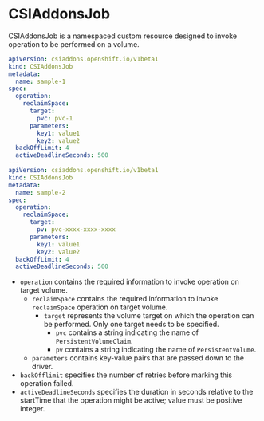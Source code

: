 # CSIAddonsJob

CSIAddonsJob is a namespaced custom resource designed to invoke operation to be performed on a volume.

```yaml
apiVersion: csiaddons.openshift.io/v1beta1
kind: CSIAddonsJob
metadata:
  name: sample-1
spec:
  operation:
    reclaimSpace:
      target:
        pvc: pvc-1
      parameters:
        key1: value1
        key2: value2
  backOffLimit: 4
  activeDeadlineSeconds: 500
---
apiVersion: csiaddons.openshift.io/v1beta1
kind: CSIAddonsJob
metadata:
  name: sample-2
spec:
  operation:
    reclaimSpace:
      target:
        pv: pvc-xxxx-xxxx-xxxx
      parameters:
        key1: value1
        key2: value2
  backOffLimit: 4
  activeDeadlineSeconds: 500
```

+ `operation` contains the required information to invoke operation on target volume.
    + `reclaimSpace` contains the required information to invoke `reclaimSpace`  operation on target volume.
      + `target` represents the volume target on which the operation can be performed. Only one target needs to be specified.
        + `pvc` contains a string indicating the name of `PersistentVolumeClaim`.
        + `pv` contains a string indicating the name of `PersistentVolume`.
    + `parameters` contains key-value pairs that are passed down to the driver.
+ `backOfflimit` specifies the number of retries before marking this operation failed.
+ `activeDeadlineSeconds` specifies the duration in seconds relative to the startTime that the operation might be active; value must be positive integer.